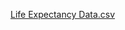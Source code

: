 [Life Expectancy Data.csv](https://github.com/YussefA/Life-Expectancy-using-multi-linear-regression/files/15373420/Life.Expectancy.Data.csv)
